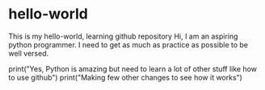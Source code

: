 # hello-world
This is my hello-world, learning github repository
Hi, I am an aspiring python programmer. I need to get as much as practice as possible to be well versed. 

print("Yes, Python is amazing but need to learn a lot of other stuff like how to use github")
print("Making few other changes to see how it works")
